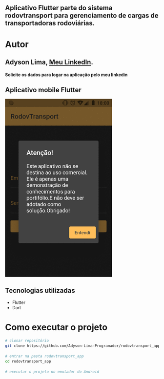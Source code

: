## Aplicativo Flutter parte do sistema rodovtransport para gerenciamento de cargas de transportadoras rodoviárias.

# Autor
## Adyson Lima, <a href="https://www.linkedin.com/in/adyson-lima-programador/">Meu LinkedIn</a>.
 
#### Solicite os dados para logar na aplicação pelo meu linkedin

## Aplicativo mobile Flutter
<p><img src="https://github.com/Adyson-Lima-Programador/rodovtransport_app/blob/main/imagens/app_web.gif" width="350px"/></p>

## Tecnologias utilizadas
- Flutter
- Dart

# Como executar o projeto

```bash
# clonar repositório
git clone https://github.com/Adyson-Lima-Programador/rodovtransport_app

# entrar na pasta rodovtransport_app
cd rodovtransport_app

# executar o projeto no emulador do Android
